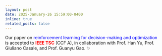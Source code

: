 ```yaml
---
layout: post
date: 2025-January-26 15:59:00-0400
inline: true
related_posts: false
---
```


Our paper on <font color=Blue>reinforcement learning for decision-making and optimization</font> is accepted to **<font color=red>IEEE TSC</font>** (CCF A), in collaboration with Prof. Han Yu, Prof. Giuliano Casale, and Prof. Guanyu Gao. :sparkles:
